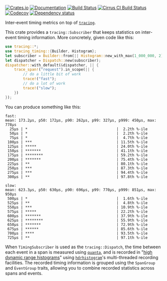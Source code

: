 [![Crates.io](https://img.shields.io/crates/v/tracing-timing.svg)](https://crates.io/crates/tracing-timing)
[![Documentation](https://docs.rs/tracing-timing/badge.svg)](https://docs.rs/tracing-timing/)
[![Build Status](https://dev.azure.com/jonhoo/jonhoo/_apis/build/status/tracing-timing?branchName=master)](https://dev.azure.com/jonhoo/jonhoo/_build/latest?definitionId=1&branchName=master)
[![Cirrus CI Build Status](https://api.cirrus-ci.com/github/jonhoo/tracing-timing.svg)](https://cirrus-ci.com/github/jonhoo/tracing-timing)
[![Codecov](https://codecov.io/github/jonhoo/tracing-timing/coverage.svg?branch=master)](https://codecov.io/gh/jonhoo/tracing-timing)
[![Dependency status](https://deps.rs/repo/github/jonhoo/tracing-timing/status.svg)](https://deps.rs/repo/github/jonhoo/tracing-timing)

Inter-event timing metrics on top of [`tracing`].

This crate provides a `tracing::Subscriber` that keeps statistics on
inter-event timing information. More concretely, given code like this:

```rust
use tracing::*;
use tracing_timing::{Builder, Histogram};
let subscriber = Builder::from(|| Histogram::new_with_max(1_000_000, 2).unwrap()).build();
let dispatcher = Dispatch::new(subscriber);
dispatcher::with_default(&dispatcher, || {
    trace_span!("request").in_scope(|| {
        // do a little bit of work
        trace!("fast");
        // do a lot of work
        trace!("slow");
    })
});
```

You can produce something like this:

```text
fast:
mean: 173.2µs, p50: 172µs, p90: 262µs, p99: 327µs, p999: 450µs, max: 778µs
  25µs | *                                        |  2.2th %-ile
  50µs | *                                        |  2.2th %-ile
  75µs | *                                        |  4.7th %-ile
 100µs | ***                                      | 11.5th %-ile
 125µs | *****                                    | 24.0th %-ile
 150µs | *******                                  | 41.1th %-ile
 175µs | ********                                 | 59.2th %-ile
 200µs | *******                                  | 75.4th %-ile
 225µs | **                                       | 80.1th %-ile
 250µs | ***                                      | 87.3th %-ile
 275µs | ***                                      | 94.4th %-ile
 300µs | **                                       | 97.8th %-ile

slow:
mean: 623.3µs, p50: 630µs, p90: 696µs, p99: 770µs, p999: 851µs, max: 950µs
 500µs | *                                        |  1.6th %-ile
 525µs | **                                       |  4.8th %-ile
 550µs | ***                                      | 10.9th %-ile
 575µs | *****                                    | 22.2th %-ile
 600µs | *******                                  | 37.9th %-ile
 625µs | ********                                 | 55.9th %-ile
 650µs | *******                                  | 72.9th %-ile
 675µs | ******                                   | 85.6th %-ile
 700µs | ****                                     | 93.5th %-ile
 725µs | **                                       | 97.1th %-ile
```

When `TimingSubscriber` is used as the `tracing::Dispatch`, the time
between each event in a span is measured using [`quanta`], and is
recorded in "[high dynamic range histograms]" using [`hdrhistogram`]'s
multi-threaded recording facilities. The recorded timing information is
grouped using the `SpanGroup` and `EventGroup` traits, allowing you to
combine recorded statistics across spans and events.

  [`tracing`]: https://docs.rs/tracing-core/
  [high dynamic range histograms]: https://hdrhistogram.github.io/HdrHistogram/
  [`hdrhistogram`]: https://docs.rs/hdrhistogram/
  [`quanta`]: https://docs.rs/quanta/
